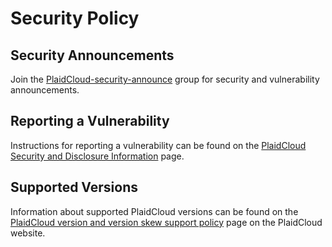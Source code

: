 # Security Policy

## Security Announcements

Join the [PlaidCloud-security-announce] group for security and vulnerability announcements.

## Reporting a Vulnerability

Instructions for reporting a vulnerability can be found on the
[PlaidCloud Security and Disclosure Information] page.

## Supported Versions

Information about supported PlaidCloud versions can be found on the
[PlaidCloud version and version skew support policy] page on the PlaidCloud website.

[PlaidCloud-security-announce]: https://groups.google.com/forum/#!forum/PlaidCloud-security-announce
[PlaidCloud version and version skew support policy]: https://plaidcloud.com/docs/setup/release/version-skew-policy/#supported-versions
[PlaidCloud Security and Disclosure Information]: https://plaidcloud.com/docs/reference/issues-security/security/#report-a-vulnerability
